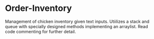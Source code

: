 # Order-Inventory
Management of chicken inventory given text inputs. Utiilizes a stack and queue with specially designed methods implementing an arraylist.
Read code commenting for further detail.
